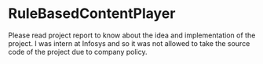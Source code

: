 # RuleBasedContentPlayer
Please read project report to know about the idea and implementation of the project. 
I was intern at Infosys and so it was not allowed to take the source code of the project due to company policy.
